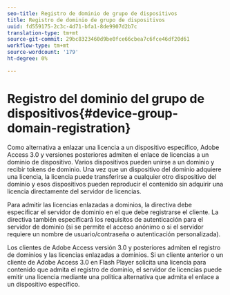 ```yaml
---
seo-title: Registro de dominio de grupo de dispositivos
title: Registro de dominio de grupo de dispositivos
uuid: fd559175-2c3c-4d71-bfa1-8de9907d2b7c
translation-type: tm+mt
source-git-commit: 29bc8323460d9be0fce66cbea7c6fce46df20d61
workflow-type: tm+mt
source-wordcount: '179'
ht-degree: 0%

---
```



# Registro del dominio del grupo de dispositivos{#device-group-domain-registration}

Como alternativa a enlazar una licencia a un dispositivo específico, Adobe Access 3.0 y versiones posteriores admiten el enlace de licencias a un dominio de dispositivo. Varios dispositivos pueden unirse a un dominio y recibir tokens de dominio. Una vez que un dispositivo del dominio adquiere una licencia, la licencia puede transferirse a cualquier otro dispositivo del dominio y esos dispositivos pueden reproducir el contenido sin adquirir una licencia directamente del servidor de licencias.

Para admitir las licencias enlazadas a dominios, la directiva debe especificar el servidor de dominio en el que debe registrarse el cliente. La directiva también especificará los requisitos de autenticación para el servidor de dominio (si se permite el acceso anónimo o si el servidor requiere un nombre de usuario/contraseña o autenticación personalizada).

Los clientes de Adobe Access versión 3.0 y posteriores admiten el registro de dominios y las licencias enlazadas a dominios. Si un cliente anterior o un cliente de Adobe Access 3.0 en Flash Player solicita una licencia para contenido que admita el registro de dominio, el servidor de licencias puede emitir una licencia mediante una política alternativa que admita el enlace a un dispositivo específico.

